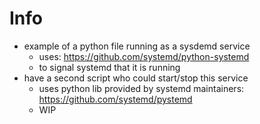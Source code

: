 # Info
- example of a python file running as a sysdemd service
  - uses: https://github.com/systemd/python-systemd
  - to signal systemd that it is running
- have a second script who could start/stop this service
  - uses python lib provided by systemd maintainers: https://github.com/systemd/pystemd
  - WIP

